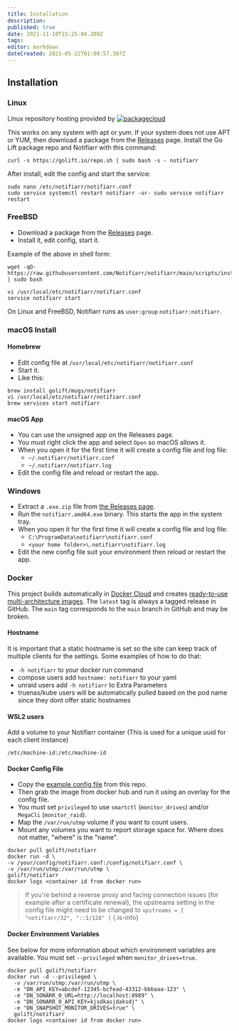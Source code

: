 ```yaml
---
title: Installation
description: 
published: true
date: 2021-11-10T15:25:04.209Z
tags: 
editor: markdown
dateCreated: 2021-05-22T01:08:57.387Z
---
```


## Installation

### Linux

Linux repository hosting provided by
[![packagecloud](https://docs.golift.io/integrations/packagecloud-full.png "PackageCloud.io")](http://packagecloud.io)

This works on any system with apt or yum. If your system does not use APT or YUM, then download a package from the [Releases](https://github.com/Notifiarr/notifiarr/releases) page.
Install the Go Lift package repo and Notifiarr with this command:
```
curl -s https://golift.io/repo.sh | sudo bash -s - notifiarr
```

After install, edit the config and start the service:

```
sudo nano /etc/notifiarr/notifiarr.conf
sudo service systemctl restart notifiarr -or- sudo service notifiarr restart
```

### FreeBSD

-   Download a package from the [Releases](https://github.com/Notifiarr/notifiarr/releases) page.
-   Install it, edit config, start it.

Example of the above in shell form:

```shell
wget -qO- https://raw.githubusercontent.com/Notifiarr/notifiarr/main/scripts/install.sh | sudo bash

vi /usr/local/etc/notifiarr/notifiarr.conf
service notifiarr start
```

On Linux and FreeBSD, Notifiarr runs as `user:group` `notifiarr:notifiarr`.

### macOS Install

#### Homebrew

-   Edit config file at `/usr/local/etc/notifiarr/notifiarr.conf`
-   Start it.
-   Like this:

```shell
brew install golift/mugs/notifiarr
vi /usr/local/etc/notifiarr/notifiarr.conf
brew services start notifiarr
```

#### macOS App

-   You can use the unsigned app on the Releases page.
-   You must right click the app and select `Open` so macOS allows it.
-   When you open it for the first time it will create a config file and log file:
    -   `~/.notifiarr/notifiarr.conf`
    -   `~/.notifiarr/notifiarr.log`
-   Edit the config file and reload or restart the app.

### Windows

-   Extract a `.exe.zip` file from [the Releases page](https://github.com/Notifiarr/notifiarr/releases).
-   Run the `notifiarr.amd64.exe` binary. This starts the app in the system tray.
-   When you open it for the first time it will create a config file and log file:
    -   `C:\ProgramData\notifiarr\notifiarr.conf`
    -   `<your home folder>\.notifiarr\notifiarr.log`
-   Edit the new config file suit your environment then reload or restart the app.

### Docker

This project builds automatically in [Docker Cloud](https://hub.docker.com/r/golift/notifiarr)
and creates [ready-to-use multi-architecture images](https://hub.docker.com/r/golift/notifiarr/tags).
The `latest` tag is always a tagged release in GitHub. The `main` tag corresponds
to the `main` branch in GitHub and may be broken.

#### Hostname

It is important that a static hostname is set so the site can keep track of multiple clients for the settings. Some examples of how to do that:
- `-h notifiarr` to your docker run command
- compose users add `hostname: notifiarr` to your yaml
- unraid users add `-h notifiarr` to Extra Parameters 
- truenas/kube users will be automatically pulled based on the pod name since they dont offer static hostnames


#### WSL2 users

Add a volume to your Notifiarr container (This is used for a unique uuid for each client instance)
```
/etc/machine-id:/etc/machine-id
```

#### Docker Config File

-   Copy the [example config file](https://github.com/Notifiarr/notifiarr/blob/main/examples/notifiarr.conf.example) from this repo.
-   Then grab the image from docker hub and run it using an overlay for the config file.
-   You must set `privileged` to use `smartctl` (`monitor_drives`) and/or `MegaCli` (`monitor_raid`).
-   Map the `/var/run/utmp` volume if you want to count users.
-   Mount any volumes you want to report storage space for. Where does not matter, "where" is the "name".

```shell
docker pull golift/notifiarr
docker run -d \
-v /your/config/notifiarr.conf:/config/notifiarr.conf \
-v /var/run/utmp:/var/run/utmp \
golift/notifiarr
docker logs <container id from docker run>
```

> If you're behind a reverse proxy and facing connection issues (for example after a certificate renewal), the upstreams setting in the config file might need to be changed to 
`upstreams = [ "notifiarr/32", "::1/128" ]`
{.is-info}


#### Docker Environment Variables

See below for more information about which environment variables are available.
You must set `--privileged` when `monitor_drives=true`.

```shell
docker pull golift/notifiarr
docker run -d --privileged \
  -v /var/run/utmp:/var/run/utmp \
  -e "DN_API_KEY=abcdef-12345-bcfead-43312-bbbaaa-123" \
  -e "DN_SONARR_0_URL=http://localhost:8989" \
  -e "DN_SONARR_0_API_KEY=kjsdkasjdaksdj" \
  -e "DN_SNAPSHOT_MONITOR_DRIVES=true" \
  golift/notifiarr
docker logs <container id from docker run>
```

